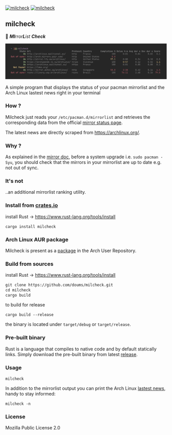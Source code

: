 [![milcheck](https://img.shields.io/github/workflow/status/doums/milcheck/Rust?color=0D0D0D&logoColor=BFBFBF&labelColor=404040&logo=github&style=for-the-badge)](https://github.com/doums/milcheck/actions?query=workflow%3ARust)
[![milcheck](https://img.shields.io/aur/version/milcheck?color=0D0D0D&logoColor=BFBFBF&labelColor=404040&logo=arch-linux&style=for-the-badge)](https://aur.archlinux.org/packages/milcheck/)

## milcheck

:tea: _**MI**rror**L**ist **Check**_

![milcheck](https://raw.githubusercontent.com/doums/milcheck/master/public/milcheck.png)

A simple program that displays the status of your pacman
mirrorlist and the Arch Linux lastest news right in your terminal

### How ?

Milcheck just reads your `/etc/pacman.d/mirrorlist` and retrieves
the corresponding data from the official
[mirror status page](https://www.archlinux.org/mirrors/status/).

The latest news are directly scraped from https://archlinux.org/.

### Why ?

As explained in the
[mirror doc](https://wiki.archlinux.org/index.php/Mirrors), before
a system upgrade i.e. `sudo pacman -Syu`, you should check that
the mirrors in your mirrorlist are up to date e.g. not out of
sync.

### It's not

..an additional mirrorlist ranking utility.

### Install from [crates.io](https://crates.io/crates/milcheck)

install Rust -> https://www.rust-lang.org/tools/install
```
cargo install milcheck
```

### Arch Linux AUR package

Milcheck is present as a
[package](https://aur.archlinux.org/packages/milcheck) in the Arch
User Repository.

### Build from sources

install Rust -> https://www.rust-lang.org/tools/install
```
git clone https://github.com/doums/milcheck.git
cd milcheck
cargo build
```
to build for release
```
cargo build --release
```
the binary is located under `target/debug` or `target/release`.

### Pre-built binary

Rust is a language that compiles to native code and by default
statically links. Simply download the pre-built binary from latest
[release](https://github.com/doums/milcheck/releases/latest).

### Usage

```
milcheck
```

In addition to the mirrorlist output you can print the Arch Linux
[lastest news](https://archlinux.org/), handy to stay informed:
```
milcheck -n
```

### License
Mozilla Public License 2.0
